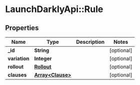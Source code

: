 # LaunchDarklyApi::Rule

## Properties
Name | Type | Description | Notes
------------ | ------------- | ------------- | -------------
**_id** | **String** |  | [optional] 
**variation** | **Integer** |  | [optional] 
**rollout** | [**Rollout**](Rollout.md) |  | [optional] 
**clauses** | [**Array&lt;Clause&gt;**](Clause.md) |  | [optional] 


